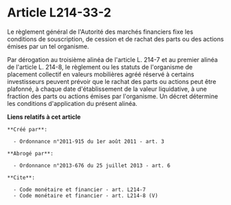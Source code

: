 # Article L214-33-2

Le règlement général de l'Autorité des marchés financiers fixe les conditions de souscription, de cession et de rachat des
parts ou des actions émises par un tel organisme. 

Par dérogation au troisième alinéa de l'article L. 214-7 et au premier alinéa de l'article L. 214-8, le règlement ou les
statuts de l'organisme de placement collectif en valeurs mobilières agréé réservé à certains investisseurs peuvent prévoir
que le rachat des parts ou actions peut être plafonné, à chaque date d'établissement de la valeur liquidative, à une fraction
des parts ou actions émises par l'organisme. Un décret détermine les conditions d'application du présent alinéa.

**Liens relatifs à cet article**

	**Créé par**:

	  - Ordonnance n°2011-915 du 1er août 2011 - art. 3

	**Abrogé par**:

	  - Ordonnance n°2013-676 du 25 juillet 2013 - art. 6

	**Cite**:

	  - Code monétaire et financier - art. L214-7
	  - Code monétaire et financier - art. L214-8 (V)
